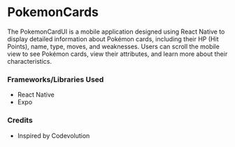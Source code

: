 # PokemonCards

The PokemonCardUI is a mobile application designed using React Native to display detailed information about Pokémon cards, including their HP (Hit Points), name, type, moves, and weaknesses. Users can scroll the mobile view to see Pokémon cards, view their attributes, and learn more about their characteristics.

### Frameworks/Libraries Used

- React Native
- Expo

### Credits

- Inspired by Codevolution
